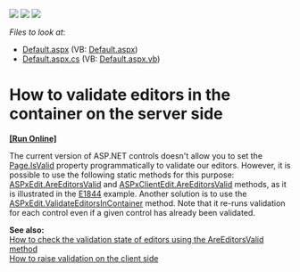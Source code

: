 <!-- default badges list -->
![](https://img.shields.io/endpoint?url=https://codecentral.devexpress.com/api/v1/VersionRange/128532198/11.1.9%2B)
[![](https://img.shields.io/badge/Open_in_DevExpress_Support_Center-FF7200?style=flat-square&logo=DevExpress&logoColor=white)](https://supportcenter.devexpress.com/ticket/details/E3633)
[![](https://img.shields.io/badge/📖_How_to_use_DevExpress_Examples-e9f6fc?style=flat-square)](https://docs.devexpress.com/GeneralInformation/403183)
<!-- default badges end -->
<!-- default file list -->
*Files to look at*:

* [Default.aspx](./CS/WebSite/Default.aspx) (VB: [Default.aspx](./VB/WebSite/Default.aspx))
* [Default.aspx.cs](./CS/WebSite/Default.aspx.cs) (VB: [Default.aspx.vb](./VB/WebSite/Default.aspx.vb))
<!-- default file list end -->
# How to validate editors in the container on the server side
<!-- run online -->
**[[Run Online]](https://codecentral.devexpress.com/e3633/)**
<!-- run online end -->


<p>The current version of ASP.NET controls doesn't allow you to set the <a href="http://msdn.microsoft.com/en-us/library/system.web.ui.page.isvalid.aspx"><u>Page.IsValid</u></a> property programmatically to validate our editors. However, it is possible to use the following static methods for this purpose: <a href="http://documentation.devexpress.com/#AspNet/DevExpressWebASPxEditorsASPxEdit_AreEditorsValidtopic"><u>ASPxEdit.AreEditorsValid</u></a> and <a href="http://documentation.devexpress.com/#AspNet/DevExpressWebASPxEditorsScriptsASPxClientEdit_AreEditorsValidtopic"><u>ASPxClientEdit.AreEditorsValid</u></a> methods, as it is illustrated in the <a href="https://www.devexpress.com/Support/Center/p/E1844">E1844</a> example. Another  solution is to use the <a href="http://documentation.devexpress.com/#AspNet/DevExpressWebASPxEditorsASPxEdit_ValidateEditorsInContainertopic"><u>ASPxEdit.ValidateEditorsInContainer</u></a> method. Note that it re-runs validation for each control even if a given control has already been validated. </p><p><strong>See also:</strong><br />
<a href="https://www.devexpress.com/Support/Center/p/E1844">How to check the validation state of editors using the AreEditorsValid method</a><br />
<a href="https://www.devexpress.com/Support/Center/p/E124">How to raise validation on the client side</a></p>

<br/>


